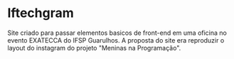 # Iftechgram
Site criado para passar elementos basicos de front-end em uma oficina no evento EXATECCA do IFSP Guarulhos. A proposta do site era reproduzir o layout do instagram do projeto "Meninas na Programação".

